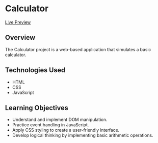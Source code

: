 # Calculator

[Live Preview](https://batoomer.github.io/web-dev-toy-projects/calculator/index.html)

## Overview
The Calculator project is a web-based application that simulates a basic calculator. 

## Technologies Used
- HTML
- CSS
- JavaScript

## Learning Objectives
- Understand and implement DOM manipulation.
- Practice event handling in JavaScript.
- Apply CSS styling to create a user-friendly interface.
- Develop logical thinking by implementing basic arithmetic operations.
